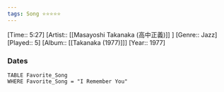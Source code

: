 ```yaml
---
tags: Song ⭐⭐⭐⭐⭐ 
---
```

[Time:: 5:27]
[Artist:: [[Masayoshi Takanaka (高中正義)]] ]
[Genre:: Jazz]
[Played:: 5]
[Album:: [[Takanaka (1977)]]]
[Year:: 1977]
### Dates
````dataview
TABLE Favorite_Song
WHERE Favorite_Song = "I Remember You"
````